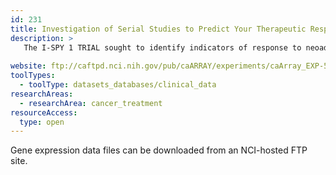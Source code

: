```yaml
---
id: 231
title: Investigation of Serial Studies to Predict Your Therapeutic Response with Imaging and Molecular Analysis, I-SPY1
description: >
   The I-SPY 1 TRIAL sought to identify indicators of response to neoadjuvant chemotherapy that predict survival in women with high-risk breast cancer. 
  
website: ftp://caftpd.nci.nih.gov/pub/caARRAY/experiments/caArray_EXP-597/
toolTypes:
  - toolType: datasets_databases/clinical_data
researchAreas:
  - researchArea: cancer_treatment
resourceAccess:
  type: open
---
```

Gene expression data files can be downloaded from an NCI-hosted FTP site.